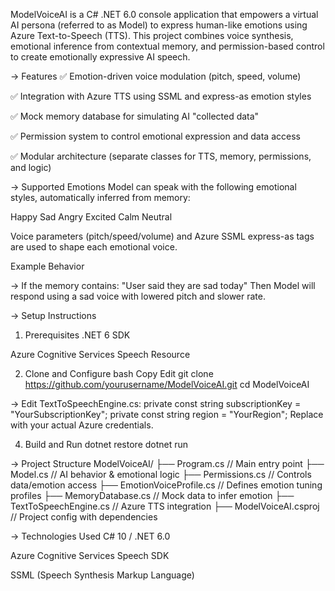 ModelVoiceAI is a C# .NET 6.0 console application that empowers a virtual AI persona (referred to as Model) to express human-like emotions using Azure Text-to-Speech (TTS). This project combines voice synthesis, emotional inference from contextual memory, and permission-based control to create emotionally expressive AI speech.

-> Features
✅ Emotion-driven voice modulation (pitch, speed, volume)

✅ Integration with Azure TTS using SSML and express-as emotion styles

✅ Mock memory database for simulating AI "collected data"

✅ Permission system to control emotional expression and data access

✅ Modular architecture (separate classes for TTS, memory, permissions, and logic)

-> Supported Emotions
Model can speak with the following emotional styles, automatically inferred from memory:

Happy
Sad
Angry
Excited
Calm
Neutral

Voice parameters (pitch/speed/volume) and Azure SSML express-as tags are used to shape each emotional voice.

Example Behavior

-> If the memory contains:
"User said they are sad today"
Then Model will respond using a sad voice with lowered pitch and slower rate.

-> Setup Instructions
1. Prerequisites
.NET 6 SDK

Azure Cognitive Services Speech Resource

2. Clone and Configure
bash
Copy
Edit
git clone https://github.com/yourusername/ModelVoiceAI.git
cd ModelVoiceAI

-> Edit TextToSpeechEngine.cs:
private const string subscriptionKey = "YourSubscriptionKey";
private const string region = "YourRegion";
Replace with your actual Azure credentials.

4. Build and Run
dotnet restore
dotnet run

-> Project Structure
ModelVoiceAI/
├── Program.cs                 // Main entry point
├── Model.cs               	   // AI behavior & emotional logic
├── Permissions.cs            // Controls data/emotion access
├── EmotionVoiceProfile.cs    // Defines emotion tuning profiles
├── MemoryDatabase.cs         // Mock data to infer emotion
├── TextToSpeechEngine.cs     // Azure TTS integration
├── ModelVoiceAI.csproj       // Project config with dependencies

-> Technologies Used
C# 10 / .NET 6.0

Azure Cognitive Services Speech SDK

SSML (Speech Synthesis Markup Language)

